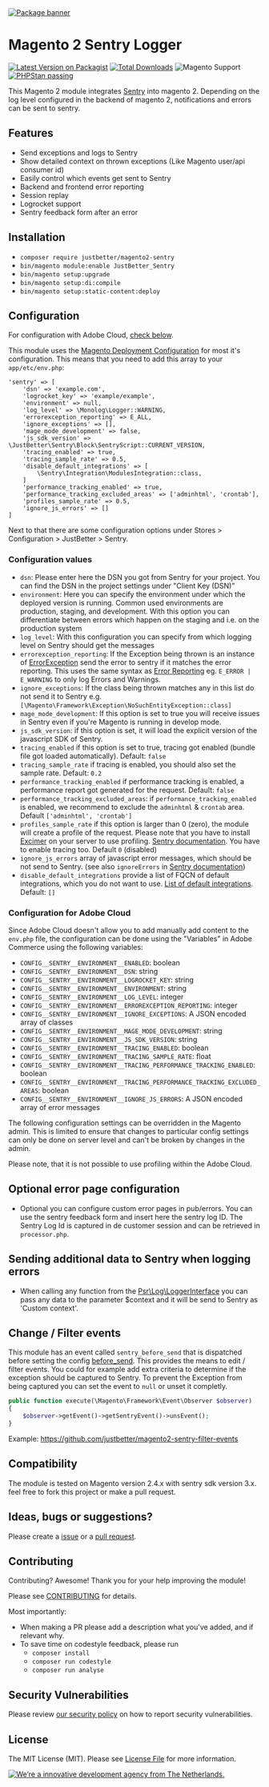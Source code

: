 <a href="https://github.com/justbetter/magento2-sentry" title="JustBetter">
    <img src="./.github/assets/banner.svg" alt="Package banner">
</a>


# Magento 2 Sentry Logger
[![Latest Version on Packagist](https://img.shields.io/packagist/v/justbetter/magento2-sentry.svg?style=flat-square)](https://packagist.org/packages/justbetter/magento2-sentry)
[![Total Downloads](https://img.shields.io/packagist/dt/justbetter/magento2-sentry.svg?style=flat-square)](https://packagist.org/packages/justbetter/magento2-sentry)
![Magento Support](https://img.shields.io/badge/magento-2.4-orange.svg?logo=magento&longCache=true&style=flat-square)
[![PHPStan passing](https://img.shields.io/github/actions/workflow/status/justbetter/magento2-sentry/analyse.yml?label=PHPStan&style=flat-square)](https://github.com/justbetter/magento2-sentry/actions/workflows/analyse.yml)

This Magento 2 module integrates [Sentry](https://github.com/getsentry/sentry-php) into magento 2. 
Depending on the log level configured in the backend of magento 2, notifications and errors can be sent to sentry.

## Features

- Send exceptions and logs to Sentry
- Show detailed context on thrown exceptions (Like Magento user/api consumer id)
- Easily control which events get sent to Sentry
- Backend and frontend error reporting
- Session replay
- Logrocket support
- Sentry feedback form after an error

## Installation
- `composer require justbetter/magento2-sentry`
- `bin/magento module:enable JustBetter_Sentry`
- `bin/magento setup:upgrade`
- `bin/magento setup:di:compile`
- `bin/magento setup:static-content:deploy`

## Configuration
For configuration with Adobe Cloud, [check below](#configuration-for-adobe-cloud).

This module uses the [Magento Deployment Configuration](https://devdocs.magento.com/guides/v2.3/config-guide/config/config-php.html) for most it's configuration. This means that you need to add this array to your `app/etc/env.php`:

```
'sentry' => [
    'dsn' => 'example.com',
    'logrocket_key' => 'example/example',
    'environment' => null,
    'log_level' => \Monolog\Logger::WARNING,
    'errorexception_reporting' => E_ALL,
    'ignore_exceptions' => [],
    'mage_mode_development' => false,
    'js_sdk_version' => \JustBetter\Sentry\Block\SentryScript::CURRENT_VERSION,
    'tracing_enabled' => true,
    'tracing_sample_rate' => 0.5,
    'disable_default_integrations' => [
        \Sentry\Integration\ModulesIntegration::class,
    ]
    'performance_tracking_enabled' => true,
    'performance_tracking_excluded_areas' => ['adminhtml', 'crontab'],
    'profiles_sample_rate' => 0.5,
    'ignore_js_errors' => []
]
```

Next to that there are some configuration options under Stores > Configuration > JustBetter > Sentry.

### Configuration values
* `dsn`: Please enter here the DSN you got from Sentry for your project. You can find the DSN in the project settings under "Client Key (DSN)"
* `environment`: Here you can specify the environment under which the deployed version is running. Common used environments are production, staging, and development. With this option you can differentiate between errors which happen on the staging and i.e. on the production system
* `log_level`: With this configuration you can specify from which logging level on Sentry should get the messages
* `errorexception_reporting`: If the Exception being thrown is an instance of [ErrorException](https://www.php.net/manual/en/class.errorexception.php) send the error to sentry if it matches the error reporting. This uses the same syntax as [Error Reporting](https://www.php.net/manual/en/function.error-reporting.php) eg. `E_ERROR | E_WARNING` to only log Errors and Warnings.
* `ignore_exceptions`: If the class being thrown matches any in this list do not send it to Sentry e.g. `[\Magento\Framework\Exception\NoSuchEntityException::class]`
* `mage_mode_development`: If this option is set to true you will receive issues in Sentry even if you're Magento is running in develop mode.
* `js_sdk_version`: if this option is set, it will load the explicit version of the javascript SDK of Sentry.
* `tracing_enabled` if this option is set to true, tracing got enabled (bundle file got loaded automatically). Default: `false`
* `tracing_sample_rate` if tracing is enabled, you should also set the sample rate. Default: `0.2`
* `performance_tracking_enabled` if performance tracking is enabled, a performance report got generated for the request. Default: `false`
* `performance_tracking_excluded_areas`: if `performance_tracking_enabled` is enabled, we recommend to exclude the `adminhtml` & `crontab` area. Default `['adminhtml', 'crontab']`
* `profiles_sample_rate` if this option is larger than 0 (zero), the module will create a profile of the request. Please note that you have to install [Excimer](https://www.mediawiki.org/wiki/Excimer) on your server to use profiling. [Sentry documentation](https://docs.sentry.io/platforms/php/profiling/). You have to enable tracing too. Default `0` (disabled)
* `ignore_js_errors` array of javascript error messages, which should be not send to Sentry. (see also `ignoreErrors` in [Sentry documentation](https://docs.sentry.io/clients/javascript/config/))
* `disable_default_integrations` provide a list of FQCN of default integrations, which you do not want to use. [List of default integrations](https://github.com/getsentry/sentry-php/tree/master/src/Integration). Default: `[]`

### Configuration for Adobe Cloud
Since Adobe Cloud doesn't allow you to add manually add content to the `env.php` file, the configuration can be done
using the "Variables" in Adobe Commerce using the following variables:

* `CONFIG__SENTRY__ENVIRONMENT__ENABLED`: boolean
* `CONFIG__SENTRY__ENVIRONMENT__DSN`: string
* `CONFIG__SENTRY__ENVIRONMENT__LOGROCKET_KEY`: string
* `CONFIG__SENTRY__ENVIRONMENT__ENVIRONMENT`: string
* `CONFIG__SENTRY__ENVIRONMENT__LOG_LEVEL`: integer
* `CONFIG__SENTRY__ENVIRONMENT__ERROREXCEPTION_REPORTING`: integer
* `CONFIG__SENTRY__ENVIRONMENT__IGNORE_EXCEPTIONS`: A JSON encoded array of classes
* `CONFIG__SENTRY__ENVIRONMENT__MAGE_MODE_DEVELOPMENT`: string
* `CONFIG__SENTRY__ENVIRONMENT__JS_SDK_VERSION`: string
* `CONFIG__SENTRY__ENVIRONMENT__TRACING_ENABLED`: boolean
* `CONFIG__SENTRY__ENVIRONMENT__TRACING_SAMPLE_RATE`: float
* `CONFIG__SENTRY__ENVIRONMENT__TRACING_PERFORMANCE_TRACKING_ENABLED`: boolean
* `CONFIG__SENTRY__ENVIRONMENT__TRACING_PERFORMANCE_TRACKING_EXCLUDED_AREAS`: boolean
* `CONFIG__SENTRY__ENVIRONMENT__IGNORE_JS_ERRORS`: A JSON encoded array of error messages

The following configuration settings can be overridden in the Magento admin. This is limited to ensure that changes to
particular config settings can only be done on server level and can't be broken by changes in the admin.

Please note, that it is not possible to use profiling within the Adobe Cloud.

## Optional error page configuration
- Optional you can configure custom error pages in pub/errors. You can use the sentry feedback form and insert here the sentry log ID. The Sentry Log Id is captured in de customer session and can be retrieved in `processor.php`.

## Sending additional data to Sentry when logging errors
- When calling any function from the [Psr\Log\LoggerInterface](https://github.com/php-fig/log/blob/master/src/LoggerInterface.php) you can pass any data to the parameter $context and it will be send to Sentry as 'Custom context'.

## Change / Filter events
This module has an event called `sentry_before_send` that is dispatched before setting the config [before_send](https://docs.sentry.io/platforms/php/configuration/filtering/#using-platformidentifier-namebefore-send-). This provides the means to edit / filter events. You could for example add extra criteria to determine if the exception should be captured to Sentry. To prevent the Exception from being captured you can set the event to `null` or unset it completly.

```PHP
public function execute(\Magento\Framework\Event\Observer $observer)
{
    $observer->getEvent()->getSentryEvent()->unsEvent();
}
```

Example: https://github.com/justbetter/magento2-sentry-filter-events

## Compatibility
The module is tested on Magento version 2.4.x with sentry sdk version 3.x. feel free to fork this project or make a pull request.

## Ideas, bugs or suggestions?
Please create a [issue](https://github.com/justbetter/magento2-sentry/issues) or a [pull request](https://github.com/justbetter/magento2-sentry/pulls).

## Contributing
Contributing? Awesome! Thank you for your help improving the module!

Please see [CONTRIBUTING](.github/CONTRIBUTING.md) for details.

Most importantly:
- When making a PR please add a description what you've added, and if relevant why.
- To save time on codestyle feedback, please run 
    - `composer install`
    - `composer run codestyle`
    - `composer run analyse`

## Security Vulnerabilities

Please review [our security policy](../../security/policy) on how to report security vulnerabilities.

## License

The MIT License (MIT). Please see [License File](LICENSE) for more information.

<a href="https://justbetter.nl" title="JustBetter">
    <img src="./.github/assets/footer.svg" alt="We’re a innovative development agency from The Netherlands.">
</a>